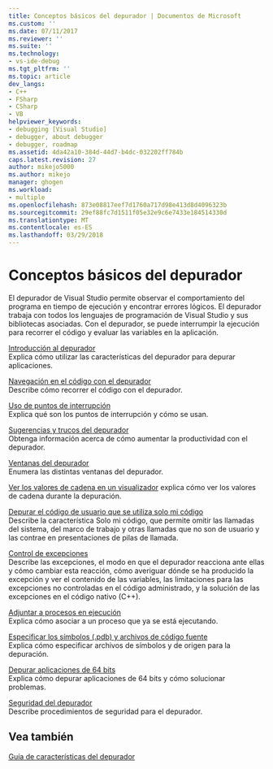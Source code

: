 ```yaml
---
title: Conceptos básicos del depurador | Documentos de Microsoft
ms.custom: ''
ms.date: 07/11/2017
ms.reviewer: ''
ms.suite: ''
ms.technology:
- vs-ide-debug
ms.tgt_pltfrm: ''
ms.topic: article
dev_langs:
- C++
- FSharp
- CSharp
- VB
helpviewer_keywords:
- debugging [Visual Studio]
- debugger, about debugger
- debugger, roadmap
ms.assetid: 4da42a10-384d-44d7-b4dc-032202ff784b
caps.latest.revision: 27
author: mikejo5000
ms.author: mikejo
manager: ghogen
ms.workload:
- multiple
ms.openlocfilehash: 873e08817eef7d1760a717d98e413d8d4096323b
ms.sourcegitcommit: 29ef88fc7d1511f05e32e9c6e7433e184514330d
ms.translationtype: MT
ms.contentlocale: es-ES
ms.lasthandoff: 03/29/2018
---
```

# <a name="debugger-basics"></a>Conceptos básicos del depurador
El depurador de Visual Studio permite observar el comportamiento del programa en tiempo de ejecución y encontrar errores lógicos. El depurador trabaja con todos los lenguajes de programación de Visual Studio y sus bibliotecas asociadas. Con el depurador, se puede interrumpir la ejecución para recorrer el código y evaluar las variables en la aplicación.  
  
 [Introducción al depurador](../debugger/getting-started-with-the-debugger.md)  
 Explica cómo utilizar las características del depurador para depurar aplicaciones.  
  
 [Navegación en el código con el depurador](../debugger/navigating-through-code-with-the-debugger.md)  
 Describe cómo recorrer el código con el depurador.  
  
 [Uso de puntos de interrupción](../debugger/using-breakpoints.md)  
 Explica qué son los puntos de interrupción y cómo se usan.  

 [Sugerencias y trucos del depurador](../debugger/debugger-tips-and-tricks.md)  
 Obtenga información acerca de cómo aumentar la productividad con el depurador. 

 [Ventanas del depurador](../debugger/debugger-windows.md)  
 Enumera las distintas ventanas del depurador.

 [Ver los valores de cadena en un visualizador](string-visualizer-dialog-box.md) explica cómo ver los valores de cadena durante la depuración.
  
 [Depurar el código de usuario que se utiliza solo mi código](../debugger/just-my-code.md)  
 Describe la característica Solo mi código, que permite omitir las llamadas del sistema, del marco de trabajo y otras llamadas que no son de usuario y las contrae en presentaciones de pilas de llamada.  
  
 [Control de excepciones](../debugger/managing-exceptions-with-the-debugger.md)  
 Describe las excepciones, el modo en que el depurador reacciona ante ellas y cómo cambiar esta reacción, cómo averiguar dónde se ha producido la excepción y ver el contenido de las variables, las limitaciones para las excepciones no controladas en el código administrado, y la solución de las excepciones en el código nativo (C++).  
  
 [Adjuntar a procesos en ejecución](../debugger/attach-to-running-processes-with-the-visual-studio-debugger.md)  
 Explica cómo asociar a un proceso que ya se está ejecutando.  
  
 [Especificar los símbolos (.pdb) y archivos de código fuente](../debugger/specify-symbol-dot-pdb-and-source-files-in-the-visual-studio-debugger.md)  
 Explica cómo especificar archivos de símbolos y de origen para la depuración.  
  
 [Depurar aplicaciones de 64 bits](../debugger/debug-64-bit-applications.md)  
 Explica cómo depurar aplicaciones de 64 bits y cómo solucionar problemas.  
  
 [Seguridad del depurador](../debugger/debugger-security.md)  
 Describe procedimientos de seguridad para el depurador.  
  
## <a name="see-also"></a>Vea también  
 [Guía de características del depurador](../debugger/debugger-feature-tour.md)